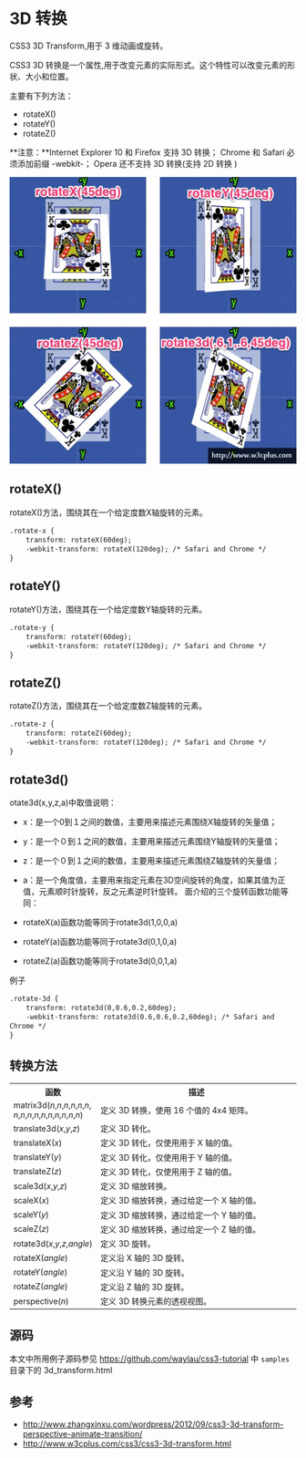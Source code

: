 3D 转换
====

CSS3 3D Transform,用于 3 维动画或旋转。

CSS3 3D 转换是一个属性,用于改变元素的实际形式。这个特性可以改变元素的形状、大小和位置。

主要有下列方法：

* rotateX()
* rotateY()
* rotateZ()

**注意：**Internet Explorer 10 和 Firefox 支持 3D 转换；
Chrome 和 Safari 必须添加前缀 -webkit-；
Opera 还不支持 3D 转换(支持 2D 转换 )

![](../images/transform-3d.jpg)

## rotateX()

rotateX()方法，围绕其在一个给定度数X轴旋转的元素。

	.rotate-x {
	    transform: rotateX(60deg);
	    -webkit-transform: rotateX(120deg); /* Safari and Chrome */
	}


## rotateY()
 
rotateY()方法，围绕其在一个给定度数Y轴旋转的元素。

    .rotate-y {
        transform: rotateY(60deg);
        -webkit-transform: rotateY(120deg); /* Safari and Chrome */
    }

## rotateZ()
 
rotateZ()方法，围绕其在一个给定度数Z轴旋转的元素。

    .rotate-z {
        transform: rotateZ(60deg);
        -webkit-transform: rotateY(120deg); /* Safari and Chrome */
    }

## rotate3d()
otate3d(x,y,z,a)中取值说明：

* x：是一个0到１之间的数值，主要用来描述元素围绕X轴旋转的矢量值；
* y：是一个０到１之间的数值，主要用来描述元素围绕Y轴旋转的矢量值；
* z：是一个０到１之间的数值，主要用来描述元素围绕Z轴旋转的矢量值；
* a：是一个角度值，主要用来指定元素在3D空间旋转的角度，如果其值为正值，元素顺时针旋转，反之元素逆时针旋转。
面介绍的三个旋转函数功能等同：

* rotateX(a)函数功能等同于rotate3d(1,0,0,a)
* rotateY(a)函数功能等同于rotate3d(0,1,0,a)
* rotateZ(a)函数功能等同于rotate3d(0,0,1,a)

例子

    .rotate-3d {
        transform: rotate3d(0,0.6,0.2,60deg);
        -webkit-transform: rotate3d(0.6,0.6,0.2,60deg); /* Safari and Chrome */
    }

## 转换方法

<table class="reference"> <tbody><tr> <th style="width:25%;">函数</th> <th>描述</th> </tr> <tr> <td>matrix3d(<i>n</i>,<i>n</i>,<i>n</i>,<i>n</i>,<i>n</i>,<i>n</i>,<br><i>n</i>,<i>n</i>,<i>n</i>,<i>n</i>,<i>n</i>,<i>n</i>,<i>n</i>,<i>n</i>,<i>n</i>,<i>n</i>)</td> <td>定义 3D 转换，使用 16 个值的 4x4 矩阵。</td> </tr> <tr> <td>translate3d(<i>x</i>,<i>y</i>,<i>z</i>)</td> <td>定义 3D 转化。</td> </tr> <tr> <td>translateX(<i>x</i>)</td> <td>定义 3D 转化，仅使用用于 X 轴的值。</td> </tr> <tr> <td>translateY(<i>y</i>)</td> <td>定义 3D 转化，仅使用用于 Y 轴的值。</td> </tr> <tr> <td>translateZ(<i>z</i>)</td> <td>定义 3D 转化，仅使用用于 Z 轴的值。</td> </tr> <tr> <td>scale3d(<i>x</i>,<i>y</i>,<i>z</i>)</td> <td>定义 3D 缩放转换。</td> </tr> <tr> <td>scaleX(<i>x</i>)</td> <td>定义 3D 缩放转换，通过给定一个 X 轴的值。</td> </tr> <tr> <td>scaleY(<i>y</i>)</td> <td>定义 3D 缩放转换，通过给定一个 Y 轴的值。</td> </tr> <tr> <td>scaleZ(<i>z</i>)</td> <td>定义 3D 缩放转换，通过给定一个 Z 轴的值。</td> </tr> <tr> <td>rotate3d(<i>x</i>,<i>y</i>,<i>z</i>,<i>angle</i>)</td> <td>定义 3D 旋转。</td> </tr> <tr> <td>rotateX(<i>angle</i>)</td> <td>定义沿 X 轴的 3D 旋转。</td> </tr> <tr> <td>rotateY(<i>angle</i>)</td> <td>定义沿 Y 轴的 3D 旋转。</td> </tr> <tr> <td>rotateZ(<i>angle</i>)</td> <td>定义沿 Z 轴的 3D 旋转。</td> </tr> <tr> <td>perspective(<i>n</i>)</td> <td>定义 3D 转换元素的透视视图。</td> </tr> </tbody></table>

## 源码

本文中所用例子源码参见
<https://github.com/waylau/css3-tutorial> 中 `samples` 目录下的 3d_transform.html

## 参考
* <http://www.zhangxinxu.com/wordpress/2012/09/css3-3d-transform-perspective-animate-transition/>
* <http://www.w3cplus.com/css3/css3-3d-transform.html>